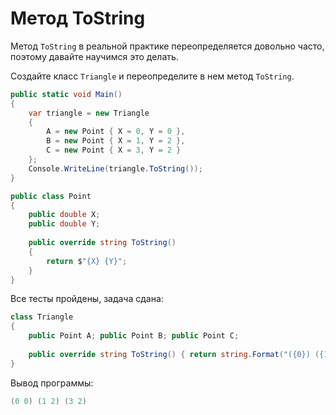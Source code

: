 # Метод ToString

Метод `ToString` в реальной практике переопределяется довольно часто, поэтому давайте научимся это делать.

Создайте класс `Triangle` и переопределите в нем метод `ToString`.

```cs
public static void Main()
{
    var triangle = new Triangle
    {
        A = new Point { X = 0, Y = 0 },
        B = new Point { X = 1, Y = 2 },
        C = new Point { X = 3, Y = 2 }
    };
    Console.WriteLine(triangle.ToString());
}

public class Point
{
    public double X;
    public double Y;
    
    public override string ToString()
    {
        return $"{X} {Y}";
    }
}
```

Все тесты пройдены, задача сдана:
```cs
class Triangle
{
    public Point A; public Point B; public Point C;
    
    public override string ToString() { return string.Format("({0}) ({1}) ({2})", A, B, C); }
}
```

Вывод программы:
```cs
(0 0) (1 2) (3 2)
```
